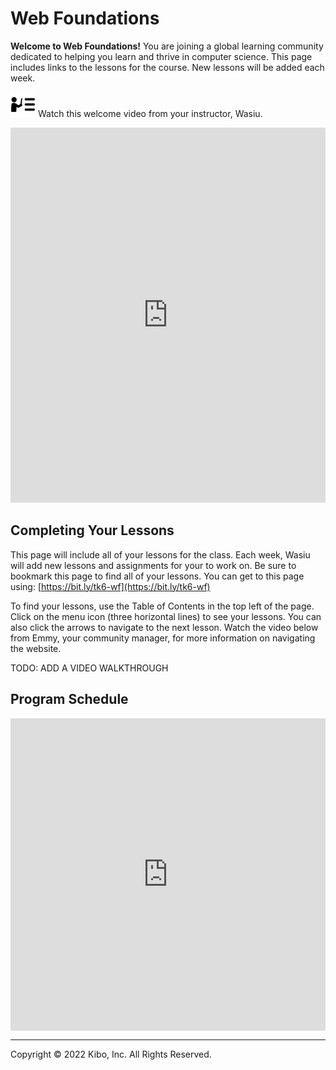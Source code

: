 # Web Foundations


**Welcome to Web Foundations!** You are joining a global learning community dedicated to helping you learn and thrive in computer science. This page includes links to the lessons for the course.  New lessons will be added each week.

<aside>


<img src="./web-foundations-july-2022/instruction.png" alt="Web foundation" width="40px" /> Watch this welcome video from your instructor, Wasiu.

</aside>

<div style="position: relative; height: 100%; width: 100%;">
    <iframe width="100%" height="600" src="https://www.youtube.com/embed/j4ilyAbvsF4" title="Welcome to the web foundation course" frameborder="0" allow="accelerometer; autoplay; clipboard-write; encrypted-media; gyroscope; picture-in-picture" allowfullscreen></iframe>
</div>

## Completing Your Lessons

This page will include all of your lessons for the class. Each week, Wasiu will add new lessons and assignments for your to work on. 
Be sure to bookmark this page to find all of your lessons. You can get to this page using: [https://bit.ly/tk6-wf](https://bit.ly/tk6-wf)

To find your lessons, use the Table of Contents in the top left of the page. Click on the menu icon (three horizontal lines) to see your lessons. You can also click the arrows to navigate to the next lesson. Watch the video below from Emmy, your community manager, for more information on navigating the website. 

TODO: ADD A VIDEO WALKTHROUGH

## Program Schedule

<div style="width:100%;height:500px;"><iframe src="https://docs.google.com/presentation/d/1hYxAvs5YTPG9M3EgkdsKMzuzMzxHWe6LmcKeOOG7Z3M/edit#slide=id.gfd4e950dd5_0_71" frameborder="0" sandbox="allow-scripts allow-popups allow-top-navigation-by-user-activation allow-forms allow-same-origin" allowfullscreen="" style="width: 100%; height: 100%; border-radius: 1px; pointer-events: auto; background-color: white;"></iframe></div>

---

Copyright © 2022 Kibo, Inc. All Rights Reserved.

